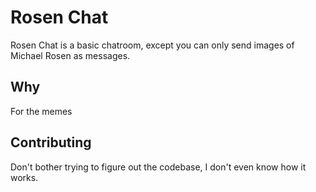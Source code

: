 # Rosen Chat
Rosen Chat is a basic chatroom, except you can only send images of Michael Rosen as messages.
## Why
For the memes
## Contributing
Don't bother trying to figure out the codebase, I don't even know how it works.
